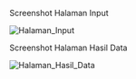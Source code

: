 Screenshot Halaman Input

![Halaman_Input](https://github.com/user-attachments/assets/0fc8a122-5513-45e0-928b-e0dff57a3c7e)



Screenshot Halaman Hasil Data

![Halaman_Hasil_Data](https://github.com/user-attachments/assets/0afeef91-8d36-4a6e-a631-5e3e38582079)
